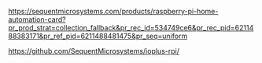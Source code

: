 https://sequentmicrosystems.com/products/raspberry-pi-home-automation-card?pr_prod_strat=collection_fallback&pr_rec_id=534749ce6&pr_rec_pid=6211488383171&pr_ref_pid=6211488481475&pr_seq=uniform


https://github.com/SequentMicrosystems/ioplus-rpi/
